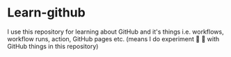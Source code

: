# Learn-github
I use this repository for learning about GitHub and it's things i.e. workflows, workflow runs, action, GitHub pages etc. (means I do experiment 🥼 🧪 with GitHub things in this repository)
